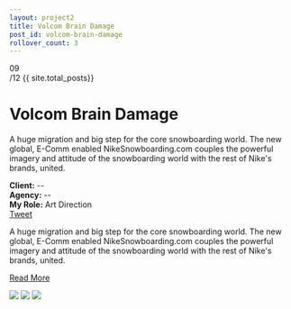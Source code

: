 ```yaml
---
layout: project2
title: Volcom Brain Damage
post_id: volcom-brain-damage
rollover_count: 3
---
```


<div class="project-page">

<div class="project-details clearfix">

  <div class="project-index-wrapper">
    <div class="project-index">
      09
    </div>
    <div class="project-total-count">
      /12 {{ site.total_posts}}
    </div>
  </div>

  <h1>Volcom Brain Damage</h1>
  <p>A huge migration and big step for the core snowboarding world. The new global, E-Comm enabled NikeSnowboarding.com couples the powerful imagery and attitude of the snowboarding world with the rest of Nike's brands, united.</p>
  <div class="project-meta">
    <b>Client:</b> --<br/>
    <b>Agency:</b> --<br/>
    <b>My Role:</b> Art Direction<br/>
  </div>
  <div class="social-btns">
    <a href="https://twitter.com/share" class="twitter-share-button" data-via="Augusto_Paiva">Tweet</a>
<script>!function(d,s,id){var js,fjs=d.getElementsByTagName(s)[0];if(!d.getElementById(id)){js=d.createElement(s);js.id=id;js.src="//platform.twitter.com/widgets.js";fjs.parentNode.insertBefore(js,fjs);}}(document,"script","twitter-wjs");</script>
    <br/>
    <div class="fb-like" data-send="false" data-layout="button_count" data-width="450" data-show-faces="true"></div>
  </div>

  <p class="more">A huge migration and big step for the core snowboarding world. The new global, E-Comm enabled NikeSnowboarding.com couples the powerful imagery and attitude of the snowboarding world with the rest of Nike's brands, united.</p>

  <a class="read-more" href="#">Read More</a>
</div>

<img class="project-img" src="http://upload.wikimedia.org/wikipedia/commons/1/1a/Edgar_Degas_-_Dance_Class.jpg" />
<img class="project-img" src="http://upload.wikimedia.org/wikipedia/commons/5/5d/Edgar_Germain_Hilaire_Degas_005.jpg" />
<img class="project-img" src="http://daen.theamk.com/art/Degas/degas.4-dancers.jpg" />

</div>
